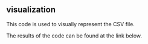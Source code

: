 ## visualization 

This code is used to visually represent the CSV file.

The results of the code can be found at the link below.

